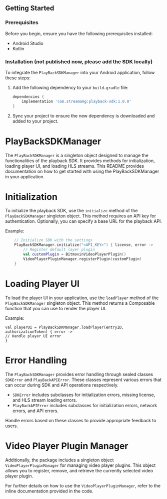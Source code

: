 ## Getting Started

### Prerequisites

Before you begin, ensure you have the following prerequisites installed:

- Android Studio
- Kotlin

### Installation (not published now, please add the SDK locally)

To integrate the `PlayBackSDKManager` into your Android application, follow these steps:

1. Add the following dependency to your `build.gradle` file:

    ```groovy
    dependencies {
        implementation 'com.streamamg:playback-sdk:1.0.0'
    }
    ```

2. Sync your project to ensure the new dependency is downloaded and added to your project.

# PlayBackSDKManager

The `PlayBackSDKManager` is a singleton object designed to manage the functionalities of the playback SDK. It provides methods for initialization, loading player UI, and loading HLS streams. This README provides documentation on how to get started with using the PlayBackSDKManager in your application.

# Initialization

To initialize the playback SDK, use the `initialize` method of the `PlayBackSDKManager` singleton object. This method requires an API key for authentication. Optionally, you can specify a base URL for the playback API.

Example:

```kotlin
    // Initialize SDK with the settings
    PlayBackSDKManager.initialize("<API_KEY>") { license, error ->
        // Register default layer plugin 
        val customPlugin = BitmovinVideoPlayerPlugin()
        VideoPlayerPluginManager.registerPlugin(customPlugin)
    }
```


# Loading Player UI

To load the player UI in your application, use the `loadPlayer` method of the `PlayBackSDKManager` singleton object. This method returns a Composable function that you can use to render the player UI.

Example:

```
val playerUI = PlayBackSDKManager.loadPlayer(entryID, authorizationToken) { error -> 
// Handle player UI error 
} 
```

# Error Handling

The `PlayBackSDKManager` provides error handling through sealed classes `SDKError` and `PlayBackAPIError`. These classes represent various errors that can occur during SDK and API operations respectively.

- `SDKError` includes subclasses for initialization errors, missing license, and HLS stream loading errors.
- `PlayBackAPIError` includes subclasses for initialization errors, network errors, and API errors.

Handle errors based on these classes to provide appropriate feedback to users.

# Video Player Plugin Manager

Additionally, the package includes a singleton object `VideoPlayerPluginManager` for managing video player plugins. This object allows you to register, remove, and retrieve the currently selected video player plugin.

For further details on how to use the `VideoPlayerPluginManager`, refer to the inline documentation provided in the code.
